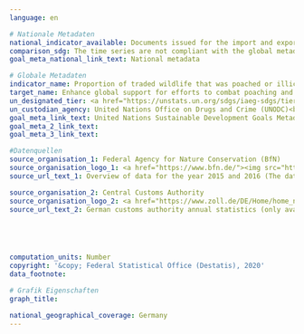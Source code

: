```yaml
---
language: en

# Nationale Metadaten
national_indicator_available: Documents issued for the import and export of specimens of protected species <br> Seizures by authorities concerning the protection of species
comparison_sdg: The time series are not compliant with the global metadata, but provide additional information.
goal_meta_national_link_text: National metadata

# Globale Metadaten
indicator_name: Proportion of traded wildlife that was poached or illicitly trafficked
target_name: Enhance global support for efforts to combat poaching and trafficking of protected species, including by increasing the capacity of local communities to pursue sustainable livelihood opportunities
un_designated_tier: <a href="https://unstats.un.org/sdgs/iaeg-sdgs/tier-classification/" title="Click here for more information on the UN tier classification.">Tier II</a>
un_custodian_agency: United Nations Office on Drugs and Crime (UNODC)<br>Convention on International Trade in Endangered Species of Wild Fauna and Flora (CITES)
goal_meta_link_text: United Nations Sustainable Development Goals Metadata
goal_meta_2_link_text: 
goal_meta_3_link_text: 

#Datenquellen
source_organisation_1: Federal Agency for Nature Conservation (BfN)
source_organisation_logo_1: <a href="https://www.bfn.de/"><img src="https://g205sdgs.github.io/sdg-indicators/public/OrgImgEn/bfn.png" alt="Logo bfn" style="height:60px; width:148px" /></a>
source_url_text_1: Overview of data for the year 2015 and 2016 (The data for the years 2010 to 2014 was requested via Email)

source_organisation_2: Central Customs Authority
source_organisation_logo_2: <a href="https://www.zoll.de/DE/Home/home_node.html;jsessionid=BB39D838C179FDA092FA3FB2828C07FA.live4411"><img src="https://g205sdgs.github.io/sdg-indicators/public/OrgImgEn/zoll.png" alt="Logo zoll" style="height:60px; width:148px" /></a>
source_url_text_2: German customs authority annual statistics (only available in German)





computation_units: Number
copyright: '&copy; Federal Statistical Office (Destatis), 2020'
data_footnote: 

# Grafik Eigenschaften
graph_title: 

national_geographical_coverage: Germany
---
```


